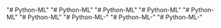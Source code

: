 "# Python-ML" 
"# Python-ML" 
"# Python-ML" 
"# Python-ML" 
"# Python-ML" 
"# Python-ML" 
"# Python-ML-" 
"# Python-ML-" 
"# Python-ML-" 
